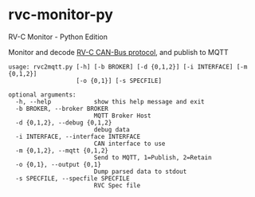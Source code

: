 # rvc-monitor-py
RV-C Monitor - Python Edition

Monitor and decode [RV-C CAN-Bus protocol](http://www.rv-c.com/?q=node/75), and publish to MQTT

```
usage: rvc2mqtt.py [-h] [-b BROKER] [-d {0,1,2}] [-i INTERFACE] [-m {0,1,2}]
                   [-o {0,1}] [-s SPECFILE]

optional arguments:
  -h, --help            show this help message and exit
  -b BROKER, --broker BROKER
                        MQTT Broker Host
  -d {0,1,2}, --debug {0,1,2}
                        debug data
  -i INTERFACE, --interface INTERFACE
                        CAN interface to use
  -m {0,1,2}, --mqtt {0,1,2}
                        Send to MQTT, 1=Publish, 2=Retain
  -o {0,1}, --output {0,1}
                        Dump parsed data to stdout
  -s SPECFILE, --specfile SPECFILE
                        RVC Spec file
```
